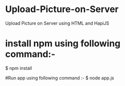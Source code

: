 # Upload-Picture-on-Server
Upload Picture on Server using HTML and HapiJS

# install npm using following command:-
$ npm install

#Run app using following command :-
$ node app.js
